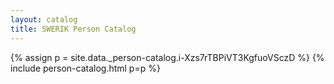 ```yaml
---
layout: catalog
title: SWERIK Person Catalog
---
```

{% assign p = site.data._person-catalog.i-Xzs7rTBPiVT3KgfuoVSczD %}
{% include person-catalog.html p=p %}


